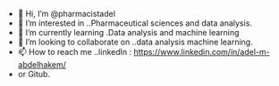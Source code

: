 - 👋 Hi, I’m @pharmacistadel
- 👀 I’m interested in ..Pharmaceutical sciences and data analysis.
- 🌱 I’m currently learning .Data analysis and machine learning
- 💞️ I’m looking to collaborate on ..data analysis machine learning.
- 📫 How to reach me ..linkedIn : https://www.linkedin.com/in/adel-m-abdelhakem/
- or Gitub.

<!---
pharmacistadel/pharmacistadel is a ✨ special ✨ repository because its `README.md` (this file) appears on your GitHub profile.
You can click the Preview link to take a look at your changes.
--->
